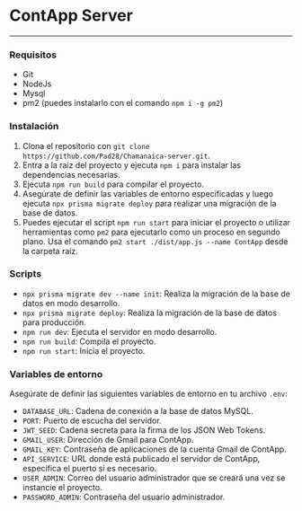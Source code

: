 # ContApp Server
___
### Requisitos
- Git
- NodeJs
- Mysql
- pm2 (puedes instalarlo con el comando `npm i -g pm2`)

### Instalación
1. Clona el repositorio con `git clone https://github.com/Pad28/Chamanaica-server.git`.
2. Entra a la raíz del proyecto y ejecuta `npm i` para instalar las dependencias necesarias.
3. Ejecuta `npm run build` para compilar el proyecto.
4. Asegúrate de definir las variables de entorno especificadas y luego ejecuta `npx prisma migrate deploy` para realizar una migración de la base de datos.
5. Puedes ejecutar el script `npm run start` para iniciar el proyecto o utilizar herramientas como `pm2` para ejecutarlo como un proceso en segundo plano. Usa el comando `pm2 start ./dist/app.js --name ContApp` desde la carpeta raíz.

### Scripts
- `npx prisma migrate dev --name init`: Realiza la migración de la base de datos en modo desarrollo.
- `npx prisma migrate deploy`: Realiza la migración de la base de datos para producción.
- `npm run dev`: Ejecuta el servidor en modo desarrollo.
- `npm run build`: Compila el proyecto.
- `npm run start`: Inicia el proyecto.

### Variables de entorno
Asegúrate de definir las siguientes variables de entorno en tu archivo `.env`:
- `DATABASE_URL`: Cadena de conexión a la base de datos MySQL.
- `PORT`: Puerto de escucha del servidor.
- `JWT_SEED`: Cadena secreta para la firma de los JSON Web Tokens.
- `GMAIL_USER`: Dirección de Gmail para ContApp.
- `GMAIL_KEY`: Contraseña de aplicaciones de la cuenta Gmail de ContApp.
- `API_SERVICE`: URL donde está publicado el servidor de ContApp, especifica el puerto si es necesario.
- `USER_ADMIN`: Correo del usuario administrador que se creará una vez se instancie el proyecto.
- `PASSWORD_ADMIN`: Contraseña del usuario administrador.

